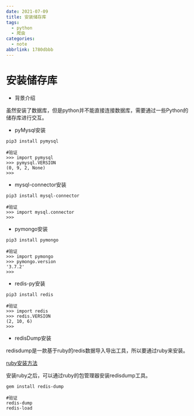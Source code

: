 ```yaml
---
date: 2021-07-09
title: 安装储存库
tags:
  - python
  - 爬虫
categories:
  - note
abbrlink: 1780dbbb
---
```


# 安装储存库



* 背景介绍

虽然安装了数据库，但是python并不能直接连接数据库，需要通过一些Python的储存库进行交互。



* pyMysql安装

```shell
pip3 install pymysql

#验证
>>> import pymysql
>>> pymysql.VERSION
(0, 9, 2, None)
>>> 
```

<!--more-->

* mysql-connector安装

```shell
pip3 install mysql-connector

#验证
>>> import mysql.connector
>>> 
```



* pymongo安装

``` shell
pip3 install pymongo

#验证
>>> import pymongo
>>> pymongo.version  
'3.7.2'
>>> 
```



* redis-py安装

```shell
pip3 install redis

#验证
>>> import redis
>>> redis.VERSION
(2, 10, 6)
>>> 
```



* redisDump安装

redisdump是一款基于ruby的redis数据导入导出工具，所以要通过ruby来安装。

[ruby安装方法](http://www.ruby-lang.org/zh_cn/documentation/installation/)

安装ruby之后，可以通过ruby的包管理器安装redisdump工具。

```shell
gem install redis-dump

#验证
redis-dump
redis-load
```

